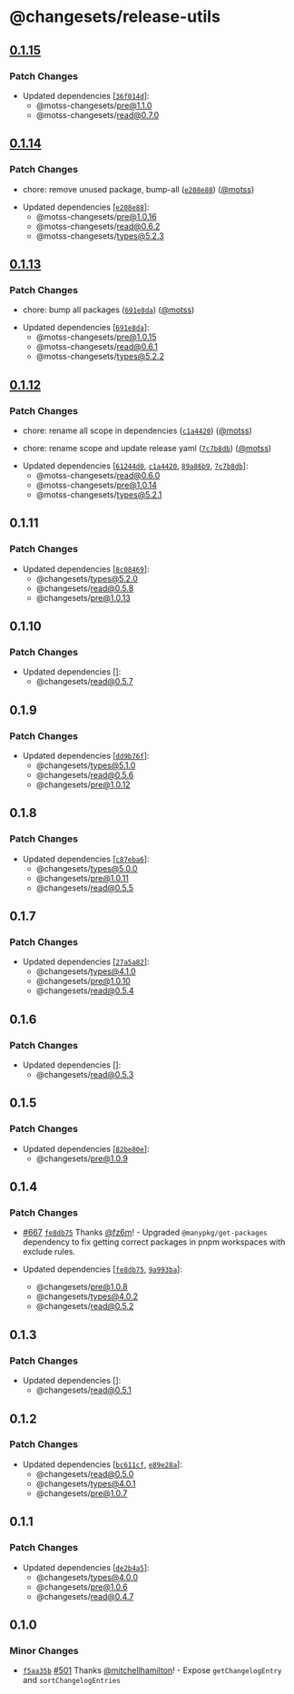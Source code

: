 # @changesets/release-utils

## [0.1.15](https://github.com/changesets/changesets/releases/tag//@motss-changesets/release-utilsv0.1.15)

### Patch Changes

- Updated dependencies [[`36f014d`](https://github.com/changesets/changesets/commit/36f014defe54f0790a92a86542a9f7953de4e024)]:
  - @motss-changesets/pre@1.1.0
  - @motss-changesets/read@0.7.0

## [0.1.14](https://github.com/changesets/changesets/releases/tag/@motss-changesets/release-utils/v0.1.14)

### Patch Changes

- chore: remove unused package, bump-all
  ([`e208e88`](https://github.com/changesets/changesets/commit/e208e88c7ed4ffafad4f545385ec5393bf154de6)) ([@motss](https://github.com/motss))

* Updated dependencies [[`e208e88`](https://github.com/changesets/changesets/commit/e208e88c7ed4ffafad4f545385ec5393bf154de6)]:
  - @motss-changesets/pre@1.0.16
  - @motss-changesets/read@0.6.2
  - @motss-changesets/types@5.2.3

## [0.1.13](https://github.com/changesets/changesets/releases/tag/@motss-changesets/release-utils/v0.1.13)

### Patch Changes

- chore: bump all packages
  ([`691e8da`](https://github.com/changesets/changesets/commit/691e8dab60c1c56cc79cf5857259edeb4352f43a)) ([@motss](https://github.com/motss))

* Updated dependencies [[`691e8da`](https://github.com/changesets/changesets/commit/691e8dab60c1c56cc79cf5857259edeb4352f43a)]:
  - @motss-changesets/pre@1.0.15
  - @motss-changesets/read@0.6.1
  - @motss-changesets/types@5.2.2

## [0.1.12](https://github.com/changesets/changesets/releases/tag/@motss-changesets/release-utils/v0.1.12)

### Patch Changes

- chore: rename all scope in dependencies
  ([`c1a4420`](https://github.com/changesets/changesets/commit/c1a442099d818aa3f35e7a287c28b3e399994a83)) ([@motss](https://github.com/motss))

- chore: rename scope and update release yaml
  ([`7c7b8db`](https://github.com/changesets/changesets/commit/7c7b8db69744cdb74689d46b00994f983a566d72)) ([@motss](https://github.com/motss))

* Updated dependencies [[`61244d0`](https://github.com/changesets/changesets/commit/61244d0614a33d8118d156e013cd5f5827fab83e), [`c1a4420`](https://github.com/changesets/changesets/commit/c1a442099d818aa3f35e7a287c28b3e399994a83), [`89a86b9`](https://github.com/changesets/changesets/commit/89a86b93b1ed6f1456bc7979e6a6c48f012e19f1), [`7c7b8db`](https://github.com/changesets/changesets/commit/7c7b8db69744cdb74689d46b00994f983a566d72)]:
  - @motss-changesets/read@0.6.0
  - @motss-changesets/pre@1.0.14
  - @motss-changesets/types@5.2.1

## 0.1.11

### Patch Changes

- Updated dependencies [[`8c08469`](https://github.com/changesets/changesets/commit/8c0846977597ddaf51aaeb35f1f0f9428bf8ba14)]:
  - @changesets/types@5.2.0
  - @changesets/read@0.5.8
  - @changesets/pre@1.0.13

## 0.1.10

### Patch Changes

- Updated dependencies []:
  - @changesets/read@0.5.7

## 0.1.9

### Patch Changes

- Updated dependencies [[`dd9b76f`](https://github.com/changesets/changesets/commit/dd9b76f162a546ae8b412e0cb10277f971f3585e)]:
  - @changesets/types@5.1.0
  - @changesets/read@0.5.6
  - @changesets/pre@1.0.12

## 0.1.8

### Patch Changes

- Updated dependencies [[`c87eba6`](https://github.com/changesets/changesets/commit/c87eba6f80a34563b7382f87472c29f6dafb546c)]:
  - @changesets/types@5.0.0
  - @changesets/pre@1.0.11
  - @changesets/read@0.5.5

## 0.1.7

### Patch Changes

- Updated dependencies [[`27a5a82`](https://github.com/changesets/changesets/commit/27a5a82188914570d192162f9d045dfd082a3c15)]:
  - @changesets/types@4.1.0
  - @changesets/pre@1.0.10
  - @changesets/read@0.5.4

## 0.1.6

### Patch Changes

- Updated dependencies []:
  - @changesets/read@0.5.3

## 0.1.5

### Patch Changes

- Updated dependencies [[`82be80e`](https://github.com/changesets/changesets/commit/82be80ecfe9288535071e850ae56f2e7a7006eba)]:
  - @changesets/pre@1.0.9

## 0.1.4

### Patch Changes

- [#667](https://github.com/changesets/changesets/pull/667) [`fe8db75`](https://github.com/changesets/changesets/commit/fe8db7500f81caea9064f8bec02bcb77e0fd8fce) Thanks [@fz6m](https://github.com/fz6m)! - Upgraded `@manypkg/get-packages` dependency to fix getting correct packages in pnpm workspaces with exclude rules.

- Updated dependencies [[`fe8db75`](https://github.com/changesets/changesets/commit/fe8db7500f81caea9064f8bec02bcb77e0fd8fce), [`9a993ba`](https://github.com/changesets/changesets/commit/9a993ba09629c1620d749432520470cec49d3a96)]:
  - @changesets/pre@1.0.8
  - @changesets/types@4.0.2
  - @changesets/read@0.5.2

## 0.1.3

### Patch Changes

- Updated dependencies []:
  - @changesets/read@0.5.1

## 0.1.2

### Patch Changes

- Updated dependencies [[`bc611cf`](https://github.com/changesets/changesets/commit/bc611cf2104ff8170e9ea8acb10952ea8cc2a784), [`e89e28a`](https://github.com/changesets/changesets/commit/e89e28a05f5fa43307db73812a6bcd269b62ddee)]:
  - @changesets/read@0.5.0
  - @changesets/types@4.0.1
  - @changesets/pre@1.0.7

## 0.1.1

### Patch Changes

- Updated dependencies [[`de2b4a5`](https://github.com/changesets/changesets/commit/de2b4a5a7b244a37d94625bcb70ecde9dde5b612)]:
  - @changesets/types@4.0.0
  - @changesets/pre@1.0.6
  - @changesets/read@0.4.7

## 0.1.0

### Minor Changes

- [`f5aa35b`](https://github.com/changesets/changesets/commit/f5aa35b2818c9a1b448627eb9c2da8ee50a4fbca) [#501](https://github.com/changesets/changesets/pull/501) Thanks [@mitchellhamilton](https://github.com/mitchellhamilton)! - Expose `getChangelogEntry` and `sortChangelogEntries`
